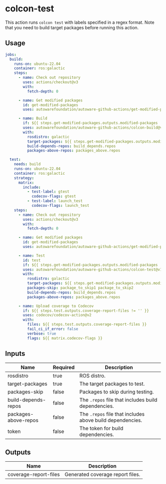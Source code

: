 # colcon-test

This action runs `colcon test` with labels specified in a regex format.
Note that you need to build target packages before running this action.

## Usage

```yaml
jobs:
  build:
    runs-on: ubuntu-22.04
    container: ros:galactic
    steps:
      - name: Check out repository
        uses: actions/checkout@v3
        with:
          fetch-depth: 0

      - name: Get modified packages
        id: get-modified-packages
        uses: autowarefoundation/autoware-github-actions/get-modified-packages@v1

      - name: Build
        if: ${{ steps.get-modified-packages.outputs.modified-packages != '' }}
        uses: autowarefoundation/autoware-github-actions/colcon-build@v1
        with:
          rosdistro: galactic
          target-packages: ${{ steps.get-modified-packages.outputs.modified-packages }}
          build-depends-repos: build_depends.repos
          packages-above-repos: packages_above.repos

  test:
    needs: build
    runs-on: ubuntu-22.04
    container: ros:galactic
    strategy:
      matrix:
        include:
          - test-label: gtest
            codecov-flags: gtest
          - test-label: launch_test
            codecov-flags: launch_test
    steps:
      - name: Check out repository
        uses: actions/checkout@v3
        with:
          fetch-depth: 0

      - name: Get modified packages
        id: get-modified-packages
        uses: autowarefoundation/autoware-github-actions/get-modified-packages@v1

      - name: Test
        id: test
        if: ${{ steps.get-modified-packages.outputs.modified-packages != '' }}
        uses: autowarefoundation/autoware-github-actions/colcon-test@v1
        with:
          rosdistro: galactic
          target-packages: ${{ steps.get-modified-packages.outputs.modified-packages }}
          packages-skip: package_to_skip1 package_to_skip2
          build-depends-repos: build_depends.repos
          packages-above-repos: packages_above.repos

      - name: Upload coverage to Codecov
        if: ${{ steps.test.outputs.coverage-report-files != '' }}
        uses: codecov/codecov-action@v2
        with:
          files: ${{ steps.test.outputs.coverage-report-files }}
          fail_ci_if_error: false
          verbose: true
          flags: ${{ matrix.codecov-flags }}
```

## Inputs

| Name                 | Required | Description                                               |
| -------------------- | -------- | --------------------------------------------------------- |
| rosdistro            | true     | ROS distro.                                               |
| target-packages      | true     | The target packages to test.                              |
| packages-skip        | false    | Packages to skip during testing.                          |
| build-depends-repos  | false    | The `.repos` file that includes build dependencies.       |
| packages-above-repos | false    | The `.repos` file that includes above build dependencies. |
| token                | false    | The token for build dependencies.                         |

## Outputs

| Name                  | Description                      |
| --------------------- | -------------------------------- |
| coverage-report-files | Generated coverage report files. |
